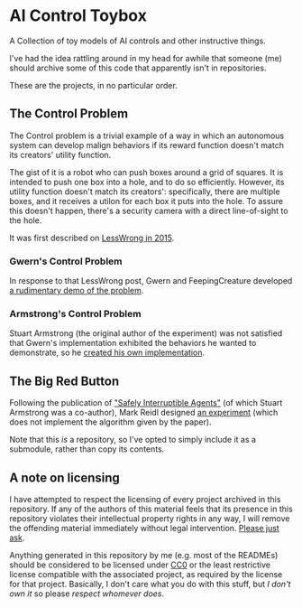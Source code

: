 # AI Control Toybox

A Collection of toy models of AI controls and other instructive things.

I've had the idea rattling around in my head for awhile that someone (me) should archive some of this code that apparently isn't in repositories.

These are the projects, in no particular order.

## The Control Problem

The Control problem is a trivial example of a way in which an autonomous system can develop malign behaviors if its reward function doesn't match its creators' utility function.

The gist of it is a robot who can push boxes around a grid of squares. It is intended to push one box into a hole, and to do so efficiently. However, its utility function doesn't match its creators': specifically, there are multiple boxes, and it receives a utilon for each box it puts into the hole. To assure this doesn't happen, there's a security camera with a direct line-of-sight to the hole.

It was first described on [LessWrong in 2015](http://lesswrong.com/lw/mrp/a_toy_model_of_the_control_problem/).

### Gwern's Control Problem

In response to that LessWrong post, Gwern and FeepingCreature developed [a rudimentary demo of the problem](http://www.gwern.net/docs/rl/armstrong-controlproblem/index.html).

### Armstrong's Control Problem

Stuart Armstrong (the original author of the experiment) was not satisfied that Gwern's implementation exhibited the behaviors he wanted to demonstrate, so he [created his own implementation](https://www.lesserwrong.com/posts/EdEhGPEJi6dueQXv2/toy-model-of-the-ai-control-problem-animated-version).

## The Big Red Button

Following the publication of ["Safely Interruptible Agents"](http://intelligence.org/files/Interruptibility.pdf) (of which Stuart Armstrong was a co-author), Mark Reidl designed [an experiment](https://markriedl.github.io/big-red-button/) (which does not implement the algorithm given by the paper).

Note that this *is* a repository, so I've opted to simply include it as a submodule, rather than copy its contents.

## A note on licensing

I have attempted to respect the licensing of every project archived in this repository. If any of the authors of this material feels that its presence in this repository violates their intellectual property rights in any way, I will remove the offending material immediately without legal intervention. [Please just ask](mailto:aaboyles@gmail.com).

Anything generated in this repository by me (e.g. most of the READMEs) should be considered to be licensed under [CC0](https://creativecommons.org/share-your-work/public-domain/cc0/) or the least restrictive license compatible with the associated project, as required by the license for that project. Basically, I don't care what you do with this stuff, but *I don't own it* so please *respect whomever does*.
